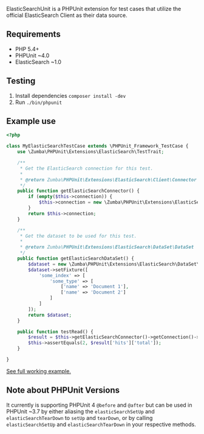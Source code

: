 ElasticSearchUnit is a PHPUnit extension for test cases that utilize the official ElasticSearch Client as their data source.

## Requirements

* PHP 5.4+
* PHPUnit ~4.0
* ElasticSearch ~1.0

## Testing

1. Install dependencies `composer install -dev`
1. Run `./bin/phpunit`

## Example use

```php
<?php

class MyElasticSearchTestCase extends \PHPUnit_Framework_TestCase {
	use \Zumba\PHPUnit\Extensions\ElasticSearch\TestTrait;

	/**
	 * Get the ElasticSearch connection for this test.
	 *
	 * @return Zumba\PHPUnit\Extensions\ElasticSearch\Client\Connector
	 */
	public function getElasticSearchConnector() {
		if (empty($this->connection)) {
			$this->connection = new \Zumba\PHPUnit\Extensions\ElasticSearch\Client\Connector(new \Elasticsearch\Client());
		}
		return $this->connection;
	}

	/**
	 * Get the dataset to be used for this test.
	 *
	 * @return Zumba\PHPUnit\Extensions\ElasticSearch\DataSet\DataSet
	 */
	public function getElasticSearchDataSet() {
		$dataset = new \Zumba\PHPUnit\Extensions\ElasticSearch\DataSet\DataSet($this->getElasticSearchConnector());
		$dataset->setFixture([
			'some_index' => [
				'some_type' => [
					['name' => 'Document 1'],
					['name' => 'Document 2']
				]
			]
		]);
		return $dataset;
	}

	public function testRead() {
		$result = $this->getElasticSearchConnector()->getConnection()->search(['index' => 'some_index']);
		$this->assertEquals(2, $result['hits']['total']);
	}

}
```

[See full working example.](https://github.com/zumba/elasticsearchunit/blob/master/examples/PizzaTraitTest.php)

## Note about PHPUnit Versions

It currently is supporting PHPUnit 4 `@before` and `@after` but can be used in PHPUnit ~3.7 by either aliasing the `elasticSearchSetUp` and `elasticSearchTearDown` to `setUp` and `tearDown`, or by calling `elasticSearchSetUp` and `elasticSearchTearDown` in your respective methods.
